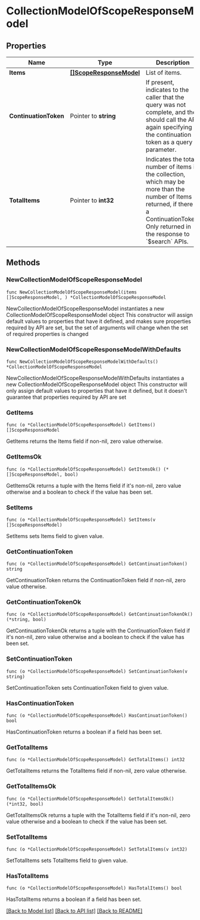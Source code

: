 # CollectionModelOfScopeResponseModel

## Properties

Name | Type | Description | Notes
------------ | ------------- | ------------- | -------------
**Items** | [**[]ScopeResponseModel**](ScopeResponseModel.md) | List of items. | 
**ContinuationToken** | Pointer to **string** | If present, indicates to the caller that the query was not complete, and they should call the API again specifying the continuation token as a query parameter. | [optional] 
**TotalItems** | Pointer to **int32** | Indicates the total number of items in the collection, which may be more than the number of Items returned, if there is a ContinuationToken.  Only returned in the response to &#x60;$search&#x60; APIs. | [optional] 

## Methods

### NewCollectionModelOfScopeResponseModel

`func NewCollectionModelOfScopeResponseModel(items []ScopeResponseModel, ) *CollectionModelOfScopeResponseModel`

NewCollectionModelOfScopeResponseModel instantiates a new CollectionModelOfScopeResponseModel object
This constructor will assign default values to properties that have it defined,
and makes sure properties required by API are set, but the set of arguments
will change when the set of required properties is changed

### NewCollectionModelOfScopeResponseModelWithDefaults

`func NewCollectionModelOfScopeResponseModelWithDefaults() *CollectionModelOfScopeResponseModel`

NewCollectionModelOfScopeResponseModelWithDefaults instantiates a new CollectionModelOfScopeResponseModel object
This constructor will only assign default values to properties that have it defined,
but it doesn't guarantee that properties required by API are set

### GetItems

`func (o *CollectionModelOfScopeResponseModel) GetItems() []ScopeResponseModel`

GetItems returns the Items field if non-nil, zero value otherwise.

### GetItemsOk

`func (o *CollectionModelOfScopeResponseModel) GetItemsOk() (*[]ScopeResponseModel, bool)`

GetItemsOk returns a tuple with the Items field if it's non-nil, zero value otherwise
and a boolean to check if the value has been set.

### SetItems

`func (o *CollectionModelOfScopeResponseModel) SetItems(v []ScopeResponseModel)`

SetItems sets Items field to given value.


### GetContinuationToken

`func (o *CollectionModelOfScopeResponseModel) GetContinuationToken() string`

GetContinuationToken returns the ContinuationToken field if non-nil, zero value otherwise.

### GetContinuationTokenOk

`func (o *CollectionModelOfScopeResponseModel) GetContinuationTokenOk() (*string, bool)`

GetContinuationTokenOk returns a tuple with the ContinuationToken field if it's non-nil, zero value otherwise
and a boolean to check if the value has been set.

### SetContinuationToken

`func (o *CollectionModelOfScopeResponseModel) SetContinuationToken(v string)`

SetContinuationToken sets ContinuationToken field to given value.

### HasContinuationToken

`func (o *CollectionModelOfScopeResponseModel) HasContinuationToken() bool`

HasContinuationToken returns a boolean if a field has been set.

### GetTotalItems

`func (o *CollectionModelOfScopeResponseModel) GetTotalItems() int32`

GetTotalItems returns the TotalItems field if non-nil, zero value otherwise.

### GetTotalItemsOk

`func (o *CollectionModelOfScopeResponseModel) GetTotalItemsOk() (*int32, bool)`

GetTotalItemsOk returns a tuple with the TotalItems field if it's non-nil, zero value otherwise
and a boolean to check if the value has been set.

### SetTotalItems

`func (o *CollectionModelOfScopeResponseModel) SetTotalItems(v int32)`

SetTotalItems sets TotalItems field to given value.

### HasTotalItems

`func (o *CollectionModelOfScopeResponseModel) HasTotalItems() bool`

HasTotalItems returns a boolean if a field has been set.


[[Back to Model list]](../README.md#documentation-for-models) [[Back to API list]](../README.md#documentation-for-api-endpoints) [[Back to README]](../README.md)


